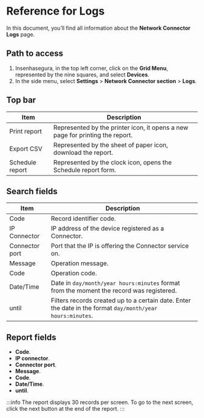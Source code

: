 # Reference for Logs

In this document, you’ll  find all information about the **Network Connector Logs** page.

## Path to access

1. Insenhasegura, in the top left corner, click on the **Grid Menu**, represented by the nine squares, and select **Devices**.
2. In the side menu, select **Settings** > **Network Connector section** > **Logs**.

## Top bar
  
| Item            | Description                                                                   |
|-----------------|-------------------------------------------------------------------------------|
| Print report    | Represented by the printer icon, it opens a new page for printing the report. |
| Export CSV      | Represented by the sheet of paper icon, download the report.                  |
| Schedule report | Represented by the clock icon, opens the Schedule report form.                |

## Search fields

| Item           | Description                                                                                                |
|----------------|------------------------------------------------------------------------------------------------------------|
| Code           | Record identifier code.                                                                                    |
| IP Connector   | IP address of the device registered as a Connector.                                                        |
| Connector port | Port that the IP is offering the Connector service on.                                                     |
| Message        | Operation message.                                                                                         |
| Code           | Operation code.                                                                                            |
| Date/Time      | Date in `day/month/year hours:minutes` format from the moment the record was registered.                   |
| until          | Filters records created up to a certain date. Enter the date in the format `day/month/year hours:minutes`. |

## Report fields

* **Code**.
* **IP connector**.
* **Connector port**.
* **Message**.
* **Code**.
* **Date/Time**.
* **until**.

 :::info
The report displays 30 records per screen. To go to the next screen, click the next button at the end of the report.
:::
